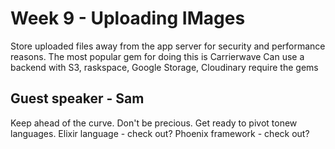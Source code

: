 # Week 9 - Uploading IMages
Store uploaded files away from the app server for security and performance reasons. 
The most popular gem for doing this is Carrierwave
Can use a backend with S3, raskspace, Google Storage, Cloudinary
require the gems

## Guest speaker - Sam

Keep ahead of the curve. Don't be precious. Get ready to pivot tonew languages.
Elixir language - check out?
Phoenix framework - check out?




